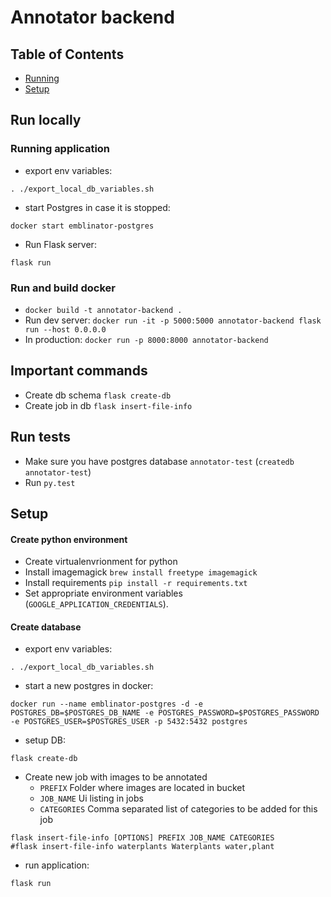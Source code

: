 
# Annotator backend

## Table of Contents
- [Running](#Running)
- [Setup](#Setup)

## Run locally


### Running application
- export env variables:
```
. ./export_local_db_variables.sh
```
- start Postgres in case it is stopped:
```
docker start emblinator-postgres
```
- Run Flask server:
```
flask run
```  

### Run and build docker

- `docker build -t annotator-backend .`
- Run dev server: `docker run -it -p 5000:5000 annotator-backend flask run --host 0.0.0.0`
- In production: `docker run -p 8000:8000 annotator-backend`

## Important commands

- Create db schema `flask create-db`
- Create job in db `flask insert-file-info`

## Run tests

 - Make sure you have postgres database `annotator-test` (`createdb annotator-test`)
 - Run `py.test`

## Setup

#### Create python environment
- Create virtualenvrionment for python
- Install imagemagick `brew install freetype imagemagick`
- Install requirements `pip install -r requirements.txt`
- Set appropriate environment variables (`GOOGLE_APPLICATION_CREDENTIALS`).

#### Create database
- export env variables:
```
. ./export_local_db_variables.sh
```
- start a new postgres in docker:
```
docker run --name emblinator-postgres -d -e POSTGRES_DB=$POSTGRES_DB_NAME -e POSTGRES_PASSWORD=$POSTGRES_PASSWORD -e POSTGRES_USER=$POSTGRES_USER -p 5432:5432 postgres
```
- setup DB:
```
flask create-db
```
- Create new job with images to be annotated
    - `PREFIX` Folder where images are located in bucket
    - `JOB_NAME` Ui listing in jobs
    - `CATEGORIES` Comma separated list of categories to be added for this job
```
flask insert-file-info [OPTIONS] PREFIX JOB_NAME CATEGORIES
#flask insert-file-info waterplants Waterplants water,plant
```
- run application:
```
flask run
```

